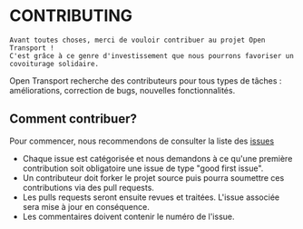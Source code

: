 # CONTRIBUTING

```
Avant toutes choses, merci de vouloir contribuer au projet Open Transport !
C'est grâce à ce genre d'investissement que nous pourrons favoriser un covoiturage solidaire.
```

Open Transport recherche des contributeurs pour tous types de tâches : améliorations, correction de bugs, nouvelles fonctionnalités.

## Comment contribuer?


Pour commencer, nous recommendons de consulter la liste des [issues](https://github.com/OpenClassrooms-Student-Center/7688581-Expert-Git-GitHub/issues)

- Chaque issue est catégorisée et nous demandons à ce qu'une première contribution soit obligatoire une issue de type "good first issue".
- Un contributeur doit forker le projet source puis pourra soumettre ces contributions via des pull requests.
- Les pulls requests seront ensuite revues et traitées. L'issue associée sera mise à jour en conséquence.
- Les commentaires doivent contenir le numéro de l'issue.
